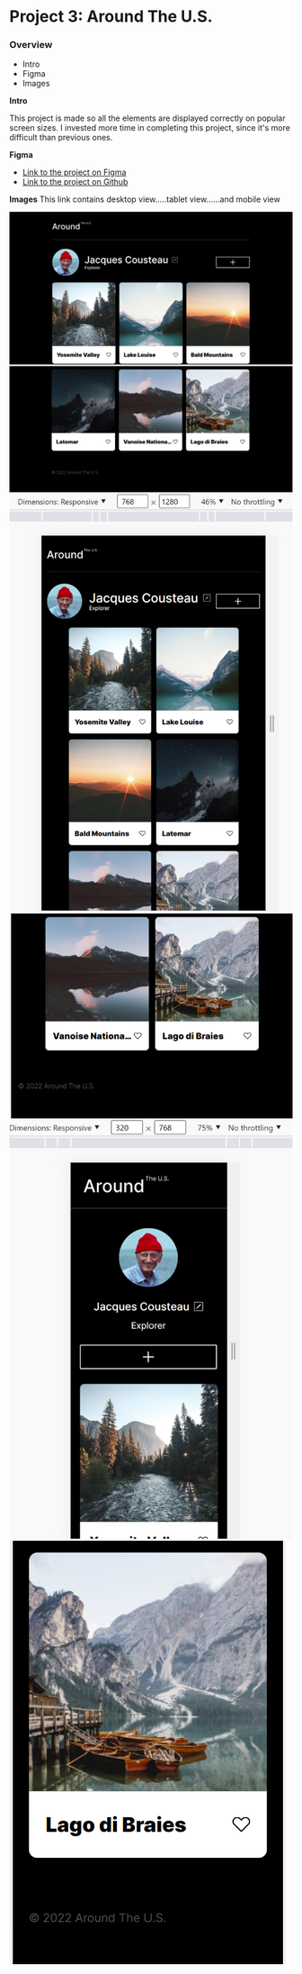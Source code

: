 # Project 3: Around The U.S.

### Overview

- Intro
- Figma
- Images

**Intro**

This project is made so all the elements are displayed correctly on popular screen sizes. I invested more time in completing this project, since it's more difficult than previous ones.

**Figma**

- [Link to the project on Figma](https://www.figma.com/file/ii4xxsJ0ghevUOcssTlHZv/Sprint-3%3A-Around-the-US?node-id=0%3A1)
- [Link to the project on Github](https://saumyanaya.github.io/se_project_aroundtheus/index.html)

**Images**
This link contains desktop view.....tablet view......and mobile view

![desktop view](./images/demo/desktop_view.png)
![desktop view](./images/demo/desktop_view1.png)
![tablet view](./images/demo/tablet_view.png)
![tablet view](./images/demo/tablet_view1.png)
![mobo view](./images/demo/mobo_view.png)
![mobo view](./images/demo/mobo_view1.png)
